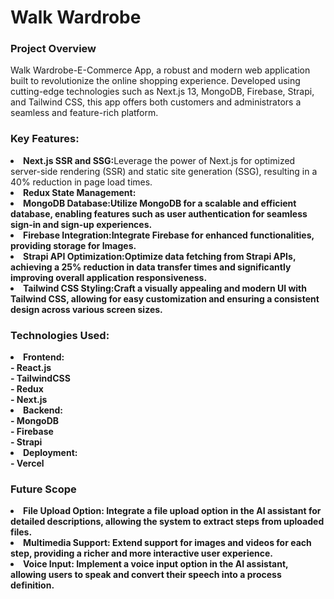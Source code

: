 <h1>Walk Wardrobe</h1>

<h3>Project Overview</h3>
<p>Walk Wardrobe-E-Commerce App, a robust and modern web application built to revolutionize the online shopping experience. Developed using cutting-edge technologies such as Next.js 13, MongoDB, Firebase, Strapi, and Tailwind CSS, this app offers both customers and administrators a seamless and feature-rich platform.</p>

<h3>Key Features:</h3>
<li><b>Next.js SSR and SSG:</b>Leverage the power of Next.js for optimized server-side rendering (SSR) and static site generation (SSG), resulting in a 40% reduction in page load times.</li>
<li><b>Redux State Management:</bImplement Redux for efficient state management, leading to a 15% increase in user retention through real-time updates in the shopping cart.</li>
<li><b>MongoDB Database:</b>Utilize MongoDB for a scalable and efficient database, enabling features such as user authentication for seamless sign-in and sign-up experiences.</li>
<li><b>Firebase Integration:</b>Integrate Firebase for enhanced functionalities, providing storage for Images.</li>
<li><b>Strapi API Optimization:</b>Optimize data fetching from Strapi APIs, achieving a 25% reduction in data transfer times and significantly improving overall application responsiveness.</li>
<li><b>Tailwind CSS Styling:</b>Craft a visually appealing and modern UI with Tailwind CSS, allowing for easy customization and ensuring a consistent design across various screen sizes.</li>

<h3>Technologies Used:</h3>
<li>Frontend: </li>
  - React.js<br>
  - TailwindCSS<br>
  - Redux<br>
  - Next.js<br>

<li>Backend: </li>
  - MongoDB<br>
  - Firebase<br>
  - Strapi<br>

<li>Deployment: </li>
  - Vercel

<h3>Future Scope</h3>
<li>File Upload Option:
Integrate a file upload option in the AI assistant for detailed descriptions, allowing the system to extract steps from uploaded files.</li>
<li>Multimedia Support:
Extend support for images and videos for each step, providing a richer and more interactive user experience.</li>

<li>Voice Input:
Implement a voice input option in the AI assistant, allowing users to speak and convert their speech into a process definition.</li>

